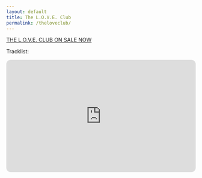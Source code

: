 ```yaml
---
layout: default
title: The L.O.V.E. Club
permalink: /theloveclub/
---
```


[THE L.O.V.E. CLUB ON SALE NOW]("https://us.macmillan.com/books/9781250359827/theloveclub")

Tracklist:
<iframe style="border-radius:12px" src="https://open.spotify.com/embed/playlist/7fN8YXLkPelgoxqeCIqwfM?utm_source=generator" width="100%" height="300" frameBorder="0" allowfullscreen="" allow="autoplay; clipboard-write; encrypted-media; fullscreen; picture-in-picture"></iframe>